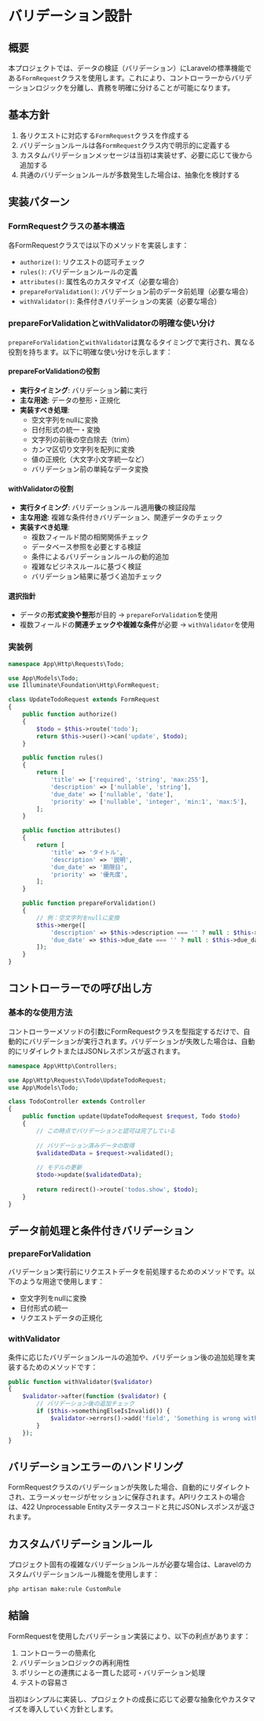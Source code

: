 # バリデーション設計

## 概要

本プロジェクトでは、データの検証（バリデーション）にLaravelの標準機能である`FormRequest`クラスを使用します。これにより、コントローラーからバリデーションロジックを分離し、責務を明確に分けることが可能になります。

## 基本方針

1. 各リクエストに対応する`FormRequest`クラスを作成する
2. バリデーションルールは各`FormRequest`クラス内で明示的に定義する
3. カスタムバリデーションメッセージは当初は実装せず、必要に応じて後から追加する
4. 共通のバリデーションルールが多数発生した場合は、抽象化を検討する

## 実装パターン

### FormRequestクラスの基本構造

各FormRequestクラスでは以下のメソッドを実装します：

- `authorize()`: リクエストの認可チェック
- `rules()`: バリデーションルールの定義
- `attributes()`: 属性名のカスタマイズ（必要な場合）
- `prepareForValidation()`: バリデーション前のデータ前処理（必要な場合）
- `withValidator()`: 条件付きバリデーションの実装（必要な場合）

### prepareForValidationとwithValidatorの明確な使い分け

`prepareForValidation`と`withValidator`は異なるタイミングで実行され、異なる役割を持ちます。以下に明確な使い分けを示します：

#### prepareForValidationの役割

- **実行タイミング**: バリデーション**前**に実行
- **主な用途**: データの整形・正規化
- **実装すべき処理**:
  - 空文字列をnullに変換
  - 日付形式の統一・変換
  - 文字列の前後の空白除去（trim）
  - カンマ区切り文字列を配列に変換
  - 値の正規化（大文字小文字統一など）
  - バリデーション前の単純なデータ変換

#### withValidatorの役割

- **実行タイミング**: バリデーションルール適用**後**の検証段階
- **主な用途**: 複雑な条件付きバリデーション、関連データのチェック
- **実装すべき処理**:
  - 複数フィールド間の相関関係チェック
  - データベース参照を必要とする検証
  - 条件によるバリデーションルールの動的追加
  - 複雑なビジネスルールに基づく検証
  - バリデーション結果に基づく追加チェック

#### 選択指針

- データの**形式変換や整形**が目的 → `prepareForValidation`を使用
- 複数フィールドの**関連チェックや複雑な条件**が必要 → `withValidator`を使用

### 実装例

```php
namespace App\Http\Requests\Todo;

use App\Models\Todo;
use Illuminate\Foundation\Http\FormRequest;

class UpdateTodoRequest extends FormRequest
{
    public function authorize()
    {
        $todo = $this->route('todo');
        return $this->user()->can('update', $todo);
    }

    public function rules()
    {
        return [
            'title' => ['required', 'string', 'max:255'],
            'description' => ['nullable', 'string'],
            'due_date' => ['nullable', 'date'],
            'priority' => ['nullable', 'integer', 'min:1', 'max:5'],
        ];
    }

    public function attributes()
    {
        return [
            'title' => 'タイトル',
            'description' => '説明',
            'due_date' => '期限日',
            'priority' => '優先度',
        ];
    }

    public function prepareForValidation()
    {
        // 例：空文字列をnullに変換
        $this->merge([
            'description' => $this->description === '' ? null : $this->description,
            'due_date' => $this->due_date === '' ? null : $this->due_date,
        ]);
    }
}
```

## コントローラーでの呼び出し方

### 基本的な使用方法

コントローラーメソッドの引数にFormRequestクラスを型指定するだけで、自動的にバリデーションが実行されます。バリデーションが失敗した場合は、自動的にリダイレクトまたはJSONレスポンスが返されます。

```php
namespace App\Http\Controllers;

use App\Http\Requests\Todo\UpdateTodoRequest;
use App\Models\Todo;

class TodoController extends Controller
{
    public function update(UpdateTodoRequest $request, Todo $todo)
    {
        // この時点でバリデーションと認可は完了している
        
        // バリデーション済みデータの取得
        $validatedData = $request->validated();
        
        // モデルの更新
        $todo->update($validatedData);
        
        return redirect()->route('todos.show', $todo);
    }
}
```

## データ前処理と条件付きバリデーション

### prepareForValidation

バリデーション実行前にリクエストデータを前処理するためのメソッドです。以下のような用途で使用します：

- 空文字列をnullに変換
- 日付形式の統一
- リクエストデータの正規化

### withValidator

条件に応じたバリデーションルールの追加や、バリデーション後の追加処理を実装するためのメソッドです：

```php
public function withValidator($validator)
{
    $validator->after(function ($validator) {
        // バリデーション後の追加チェック
        if ($this->somethingElseIsInvalid()) {
            $validator->errors()->add('field', 'Something is wrong with this field!');
        }
    });
}
```

## バリデーションエラーのハンドリング

FormRequestクラスのバリデーションが失敗した場合、自動的にリダイレクトされ、エラーメッセージがセッションに保存されます。APIリクエストの場合は、422 Unprocessable Entityステータスコードと共にJSONレスポンスが返されます。

## カスタムバリデーションルール

プロジェクト固有の複雑なバリデーションルールが必要な場合は、Laravelのカスタムバリデーションルール機能を使用します：

```bash
php artisan make:rule CustomRule
```

## 結論

FormRequestを使用したバリデーション実装により、以下の利点があります：

1. コントローラーの簡素化
2. バリデーションロジックの再利用性
3. ポリシーとの連携による一貫した認可・バリデーション処理
4. テストの容易さ

当初はシンプルに実装し、プロジェクトの成長に応じて必要な抽象化やカスタマイズを導入していく方針とします。 